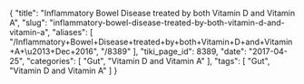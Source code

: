 {
    "title": "Inflammatory Bowel Disease treated by both Vitamin D and Vitamin A",
    "slug": "inflammatory-bowel-disease-treated-by-both-vitamin-d-and-vitamin-a",
    "aliases": [
        "/Inflammatory+Bowel+Disease+treated+by+both+Vitamin+D+and+Vitamin+A+\u2013+Dec+2016",
        "/8389"
    ],
    "tiki_page_id": 8389,
    "date": "2017-04-25",
    "categories": [
        "Gut",
        "Vitamin D and Vitamin A"
    ],
    "tags": [
        "Gut",
        "Vitamin D and Vitamin A"
    ]
}